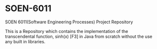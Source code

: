 # SOEN-6011
SOEN 6011(Software Engineering Processes) Project Repository

This is a Repository which contains the implementation of the transcendental function, sinh(x) [F3] in Java from scratch without the use any built in libraries.  

